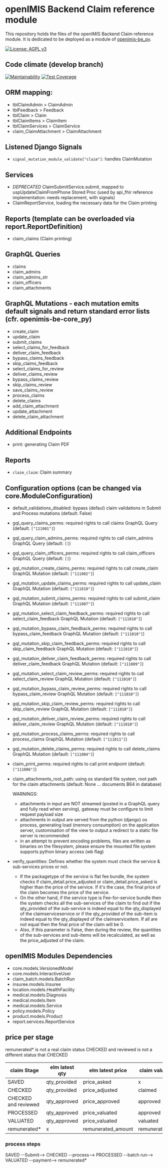 # openIMIS Backend Claim reference module
This repository holds the files of the openIMIS Backend Claim reference module.
It is dedicated to be deployed as a module of [openimis-be_py](https://github.com/openimis/openimis-be_py).

[![License: AGPL v3](https://img.shields.io/badge/License-AGPL%20v3-blue.svg)](https://www.gnu.org/licenses/agpl-3.0)

## Code climate (develop branch)

[![Maintainability](https://img.shields.io/codeclimate/maintainability/openimis/openimis-be-claim_py.svg)](https://codeclimate.com/github/openimis/openimis-be-claim_py/maintainability)
[![Test Coverage](https://img.shields.io/codeclimate/coverage/openimis/openimis-be-claim_py.svg)](https://codeclimate.com/github/openimis/openimis-be-claim_py)

## ORM mapping:
* tblClaimAdmin > ClaimAdmin
* tblFeedback > Feedback
* tblClaim  > Claim
* tblClaimItems > ClaimItem
* tblClaimServices > ClaimService
* claim_ClaimAttachment > ClaimAttachment

## Listened Django Signals
* `signal_mutation_module_validate["claim"]`: handles ClaimMutation

## Services
* *DEPRECATED* ClaimSubmitService.submit, mapped to uspUpdateClaimFromPhone Stored Proc (used by api_fhir reference implementation: needs replacement, with signals)
* ClaimReportService, loading the necessary data for the Claim printing

## Reports (template can be overloaded via report.ReportDefinition)
* claim_claims (Claim printing)

## GraphQL Queries
* claims
* claim_admins
* claim_admins_str
* claim_officers
* claim_attachments

## GraphQL Mutations - each mutation emits default signals and return standard error lists (cfr. openimis-be-core_py)
* create_claim
* update_claim
* submit_claims
* select_claims_for_feedback
* deliver_claim_feedback
* bypass_claims_feedback
* skip_claims_feedback
* select_claims_for_review
* deliver_claims_review
* bypass_claims_review
* skip_claims_review
* save_claims_review
* process_claims
* delete_claims
* add_claim_attachment
* update_attachment
* delete_claim_attachment

## Additional Endpoints
* print: generating Claim PDF

## Reports
* `claim_claim`: Claim summary

## Configuration options (can be changed via core.ModuleConfiguration)
* default_validations_disabled: bypass (defaul) claim validations in Submit and Process mutations (default: False)
* gql_query_claims_perms: required rights to call claims GraphQL Query
  (default: `["111001"]`)
* gql_query_claim_admins_perms: required rights to call claim_admins GraphQL Query (default: `[]`)
* gql_query_claim_officers_perms: required rights to call claim_officers GraphQL Query (default: `[]`)
* gql_mutation_create_claims_perms: required rights to call create_claim GraphQL Mutation (default: `["111002"]`)
* gql_mutation_update_claims_perms: required rights to call update_claim GraphQL Mutation (default: `["111010"]`)
* gql_mutation_submit_claims_perms: required rights to call submit_claim GraphQL Mutation (default: `["111007"]`)
* gql_mutation_select_claim_feedback_perms: required rights to call select_claim_feedback GraphQL Mutation (default: `["111010"]`)
* gql_mutation_bypass_claim_feedback_perms: required rights to call bypass_claim_feedback GraphQL Mutation (default: `["111010"]`)
* gql_mutation_skip_claim_feedback_perms: required rights to call skip_claim_feedback GraphQL Mutation (default: `["111010"]`)
* gql_mutation_deliver_claim_feedback_perms: required rights to call deliver_claim_feedback GraphQL Mutation (default: `["111009"]`)
* gql_mutation_select_claim_review_perms: required rights to call select_claim_review GraphQL Mutation (default: `["111010"]`)
* gql_mutation_bypass_claim_review_perms: required rights to call bypass_claim_review GraphQL Mutation (default: `["111010"]`)
* gql_mutation_skip_claim_review_perms: required rights to call skip_claim_review GraphQL Mutation (default: `["111010"]`)
* gql_mutation_deliver_claim_review_perms: required rights to call deliver_claim_review GraphQL Mutation (default: `["111010"]`)
* gql_mutation_process_claims_perms: required rights to call process_claims GraphQL Mutation (default: `["111011"]`)
* gql_mutation_delete_claims_perms: required rights to call delete_claims GraphQL Mutation (default: `["111004"]`)
* claim_print_perms: required rights to call print endpoint (default: `["111006"]`)
* claim_attachments_root_path: using os standard file system, root path for the claim attachments (default: None ... documents B64 in database)

  WARNINGS:
  * attachments in input are NOT streamed (posted in a GraphQL query and fully read when serving), gateway must be configure to limit request payload size
  * attachments in output are served from the python (django) os process, generating load (memory consumption) on the application server, customisation of the view to output a redirect to a static file server is recommended
  * in an attempt to prevent encoding problems, files are written as binaries on the filesystem, please ensure the mounted file system supports python binary access (wb flag)
* verify_quantities: Defines whether the system must check the service & sub-services prices or not. 
  * If the packagetype of the service is flat fee bundle, the system checks if claim_detail.price_adjusted or claim_detail.price_asked is higher than the price of the service. If it's the case, the final price of the claim becomes the price of the service.
  * On the other hand, if the service type is Fee-for-service bundle then the system checks all the sub-services of the claim to find out if the qty_provided of the sub-service is indeed equal to the qty_displayed of the claimserviceservice or if the qty_provided of the sub-item is indeed equal to the qty_displayed of the claimserviceitem. If all are not equal then the final price of the claim will be 0.
  * Also, if this parameter is False, then during the review, the quantities of the sub-services and sub-items will be recalculated, as well as the price_adjusted of the claim.

## openIMIS Modules Dependencies
* core.models.VersionedModel
* core.models.InteractiveUser
* claim_batch.models.BatchRun
* insuree.models.Insuree
* location.models.HealthFacility
* medical.models.Diagnosis
* medical.models.Item
* medical.models.Service
* policy.models.Policy
* product.models.Product
* report.services.ReportService


## price per stage

remunerated* is not a real claim status
CHECKED and reviewed is not a different status that CHECKED

| claim Stage | elm latest qty | elm latest price | claim value |
|---|---|---|---|
| SAVED | qty_provided | price_asked | x |
| CHECKED | qty_provided | price_adjusted | claimed |
| CHECKED and reviewed | qty_approved | price_approved | approved | 
| PROCESSED | qty_approved | price_valuated | approved |
| VALUATED | qty_approved | price_valuated | valuated |
| remunerated* | x | remunerated_amount | remunerated |


### process steps
SAVED --Submit--> CHECKED --process--> PROCESSED --batch run--> VALUATED --payment--> remunerated*